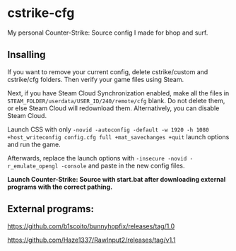 # cstrike-cfg

My personal Counter-Strike: Source config I made for bhop and surf. 

## Insalling

If you want to remove your current config, delete cstrike/custom and cstrike/cfg folders. 
Then verify your game files using Steam.

Next, if you have Steam Cloud Synchronization enabled, make all the files in `STEAM_FOLDER/userdata/USER_ID/240/remote/cfg` blank. 
Do not delete them, or else Steam Cloud will redownload them. Alternatively, you can disable Steam Cloud.

Launch CSS with only `-novid -autoconfig -default -w 1920 -h 1080 +host_writeconfig config.cfg full +mat_savechanges +quit` launch options and run the game.

Afterwards, replace the launch options with `-insecure -novid -r_emulate_opengl -console` and paste in the new config files.

**Launch Counter-Strike: Source with start.bat after downloading external programs with the correct pathing.**

## External programs:

https://github.com/b1scoito/bunnyhopfix/releases/tag/1.0

https://github.com/Haze1337/RawInput2/releases/tag/v1.1
